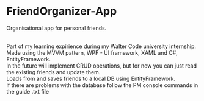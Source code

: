 # FriendOrganizer-App

Organisational app for personal friends.

<br>Part of my learning expirience during my Walter Code university internship.
<br>Made using the MVVM pattern, WPF - UI framework, XAML and C#, EntityFramework.
<br>In the future will implement CRUD operations, but for now you can just read the existing friends and update them.
<br>Loads from and saves friends to a local DB using EntityFramework.
<br>If there are problems with the database follow the PM console commands in the guide .txt file
